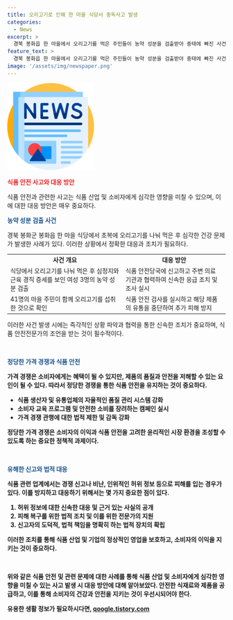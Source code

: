 ```yaml
---
title: 오리고기로 인해 한 마을 식당서 중독사고 발생
categories:
  - News
excerpt: >
  경북 봉화읍 한 마을에서 오리고기를 먹은 주민들이 농약 성분을 검출받아 중태에 빠진 사건이 발생했다. 경찰은 수사에 착수했으며, 사건 당시 함께 음식을 먹은 이들의 건강 상태 역시 확인 중이다. 또한, 7·23 국민의힘 전당대회에서 나경원·원희룡 후보의 단일화 여부가 관심을 끌고 있으며, 한동훈 후보의 대세론이 강화되고 있는 가운데 투표 전 단일화 가능성은 낮다는 전망이 나오고 있다. 유튜버 쯔양은 전 남자친구이자 전 소속사 대표로부터 폭행과 협박을 당했다며 이들을 고소했으며, 추가 고소 가능성도 제기되고 있다. (150자)
feature_text: >
  경북 봉화읍 한 마을에서 오리고기를 먹은 주민들이 농약 성분을 검출받아 중태에 빠진 사건이 발생했다. 경찰은 수사에 착수했으며, 사건 당시 함께 음식을 먹은 이들의 건강 상태 역시 확인 중이다. 또한, 7·23 국민의힘 전당대회에서 나경원·원희룡 후보의 단일화 여부가 관심을 끌고 있으며, 한동훈 후보의 대세론이 강화되고 있는 가운데 투표 전 단일화 가능성은 낮다는 전망이 나오고 있다. 유튜버 쯔양은 전 남자친구이자 전 소속사 대표로부터 폭행과 협박을 당했다며 이들을 고소했으며, 추가 고소 가능성도 제기되고 있다. (150자)
image: '/assets/img/newspaper.png'
---
```


<p><img src="/assets/img/newspaper.png" alt="kimp 속보" /></p>

<p><b><span style="color: #ee2323;">식품 안전 사고와 대응 방안</span></b></p>

<p>식품 안전과 관련한 사고는 식품 산업 및 소비자에게 심각한 영향을 미칠 수 있으며, 이에 대한 대응 방안은 매우 중요하다.</p>

<p><b><span style="color: #1a5490;">농약 성분 검출 사건</span></b></p>

<p>경북 봉화군 봉화읍 한 마을 식당에서 초복에 오리고기를 나눠 먹은 후 심각한 건강 문제가 발생한 사례가 있다. 이러한 상황에서 정확한 대응과 조치가 필요하다.</p>

<table>
    <tr>
        <td style="text-align: center; height: 17px;"><b>사건 개요</b></td>
        <td style="text-align: center; height: 17px;"><b>대응 방안</b></td>
    </tr>
    <tr>
        <td style="text-align: left;">식당에서 오리고기를 나눠 먹은 후 심정지와 근육 경직 증세를 보인 여성 3명의 농약 성분 검출</td>
        <td style="text-align: left;">식품 안전당국에 신고하고 주변 의료 기관과 협력하여 신속한 응급 조치 및 조사 실시</td>
    </tr>
    <tr>
        <td style="text-align: left;">41명의 마을 주민이 함께 오리고기를 섭취한 것으로 확인</td>
        <td style="text-align: left;">식품 안전 검사를 실시하고 해당 제품의 유통을 중단하여 추가 피해 방지</td>
    </tr>
</table>

<p>이러한 사건 발생 시에는 즉각적인 상황 파악과 협력을 통한 신속한 조치가 중요하며, 식품 안전전문가의 조언을 받는 것이 필수적이다.</p>

<p data-ke-size="size16">&nbsp;</p>

<p><b><span style="color: #1a5490;">정당한 가격 경쟁과 식품 안전</span><b></p>

<p>가격 경쟁은 소비자에게는 혜택이 될 수 있지만, 제품의 품질과 안전을 저해할 수 있는 요인이 될 수 있다. 따라서 정당한 경쟁을 통한 식품 안전을 유지하는 것이 중요하다.</p>

<ul>
    <li>식품 생산자 및 유통업체의 자율적인 품질 관리 시스템 강화</li>
    <li>소비자 교육 프로그램 및 안전한 소비를 장려하는 캠페인 실시</li>
    <li>가격 경쟁 관행에 대한 법적 제한 및 감독 강화</li>
</ul>

<p>정당한 가격 경쟁은 소비자의 이익과 식품 안전을 고려한 윤리적인 시장 환경을 조성할 수 있도록 하는 중요한 정책적 과제이다.</p>

<p data-ke-size="size16">&nbsp;</p>

<p><b><span style="color: #1a5490;">유해한 신고와 법적 대응</span><b></p>

<p>식품 관련 업계에서는 경쟁 신고나 비난, 인위적인 허위 정보 등으로 피해를 입는 경우가 있다. 이를 방지하고 대응하기 위해서는 몇 가지 중요한 점이 있다.</p>

<ol>
    <li>허위 정보에 대한 신속한 대응 및 근거 있는 사실의 공개</li>
    <li>피해 복구를 위한 법적 조치 및 이를 위한 전문가의 지원</li>
    <li>신고자의 도덕적, 법적 책임을 명확히 하는 법적 장치의 확립</li>
</ol>

<p>이러한 조치를 통해 식품 산업 및 기업의 정상적인 영업을 보호하고, 소비자의 이익을 지키는 것이 중요하다.</p>

<p data-ke-size="size16">&nbsp;</p>

<p>위와 같은 식품 안전 및 관련 문제에 대한 사례를 통해 식품 산업 및 소비자에게 심각한 영향을 미칠 수 있는 사고 발생 시 대응 방안에 대해 알아보았다. 안전한 식재료와 제품을 공급하고, 이를 통해 소비자의 건강과 안전을 지키는 것이 우선시되어야 한다.</p>
유용한 생활 정보가 필요하시다면, <a href="https://qoogle.tistory.com" rel="dofollow">qoogle.tistory.com</a>


